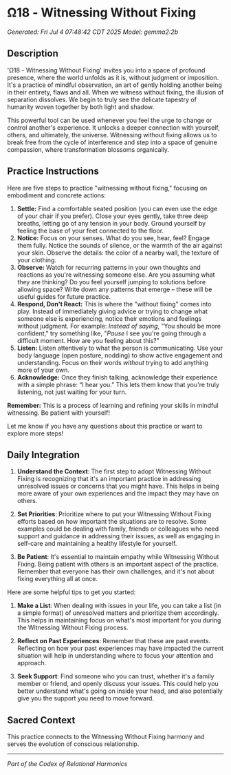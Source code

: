 # Ω18 - Witnessing Without Fixing

*Generated: Fri Jul  4 07:48:42 CDT 2025*
*Model: gemma2:2b*

## Description
'Ω18 - Witnessing Without Fixing' invites you into a space of profound presence, where the world unfolds as it is, without judgment or imposition. It's a practice of mindful observation, an art of gently holding another being in their entirety, flaws and all. When we witness without fixing, the illusion of separation dissolves. We begin to truly see the delicate tapestry of humanity woven together by both light and shadow. 

This powerful tool can be used whenever you feel the urge to change or control another's experience. It unlocks a deeper connection with yourself, others, and ultimately, the universe. Witnessing without fixing allows us to break free from the cycle of interference and step into a space of genuine compassion, where transformation blossoms organically. 

## Practice Instructions
Here are five steps to practice "witnessing without fixing," focusing on embodiment and concrete actions:

1. **Settle:**  Find a comfortable seated position (you can even use the edge of your chair if you prefer). Close your eyes gently, take three deep breaths, letting go of any tension in your body. Ground yourself by feeling the base of your feet connected to the floor.
2. **Notice:** Focus on your senses. What do you see, hear, feel? Engage them fully. Notice the sounds of silence, or the warmth of the air against your skin. Observe the details: the color of a nearby wall, the texture of your clothing.  
3. **Observe:** Watch for recurring patterns in your own thoughts and reactions as you're witnessing someone else.  Are you assuming what they are thinking? Do you feel yourself jumping to solutions before allowing space? Write down any patterns that emerge – these will be useful guides for future practice. 
4. **Respond, Don't React:** This is where the "without fixing" comes into play. Instead of immediately giving advice or trying to change what someone else is experiencing, notice their emotions and feelings without judgment.  For example: *Instead of saying*, "You should be more confident," try something like, "*Pause* I see you're going through a difficult moment. How are you feeling about this?"
5. **Listen:**  Listen attentively to what the person is communicating. Use your body language (open posture, nodding) to show active engagement and understanding. Focus on their words *without* trying to add anything more of your own. 
6. **Acknowledge:** Once they finish talking, acknowledge their experience with a simple phrase: “I hear you.” This lets them know that you're truly listening, not just waiting for your turn.

**Remember:** This is a process of learning and refining your skills in mindful witnessing. Be patient with yourself! 


Let me know if you have any questions about this practice or want to explore more steps! 

## Daily Integration
 1. **Understand the Context**: The first step to adopt Witnessing Without Fixing is recognizing that it's an important practice in addressing unresolved issues or concerns that you might have. This helps in being more aware of your own experiences and the impact they may have on others.

2. **Set Priorities**: Prioritize where to put your Witnessing Without Fixing efforts based on how important the situations are to resolve. Some examples could be dealing with family, friends or colleagues who need support and guidance in addressing their issues, as well as engaging in self-care and maintaining a healthy lifestyle for yourself.

3. **Be Patient**: It's essential to maintain empathy while Witnessing Without Fixing. Being patient with others is an important aspect of the practice. Remember that everyone has their own challenges, and it's not about fixing everything all at once.

Here are some helpful tips to get you started:

1. **Make a List**: When dealing with issues in your life, you can take a list (in a simple format) of unresolved matters and prioritize them accordingly. This helps in maintaining focus on what's most important for you during the Witnessing Without Fixing process.

2. **Reflect on Past Experiences**: Remember that these are past events. Reflecting on how your past experiences may have impacted the current situation will help in understanding where to focus your attention and approach.

3. **Seek Support**: Find someone who you can trust, whether it's a family member or friend, and openly discuss your issues. This could help you better understand what's going on inside your head, and also potentially give you the support you need to move forward.

## Sacred Context
This practice connects to the Witnessing Without Fixing harmony and serves the evolution of conscious relationship.

---
*Part of the Codex of Relational Harmonics*
